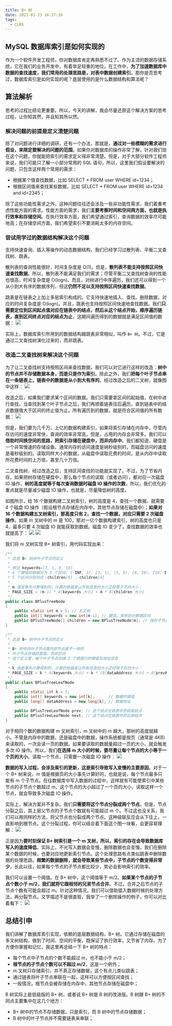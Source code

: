 ```yaml
---
title: B+ 树
date: 2021-01-23 16:37:16
tags:
  - CLRS
---
```

## MySQL 数据库索引是如何实现的
作为一个软件开发工程师，你对数据库肯定再熟悉不过了。作为主流的数据存储系统，它在我们的业务开发中，有着举足轻重的地位。在工作中，**为了加速数据库中数据的查找速度，我们常用的处理思路是，对表中数据创建索引**。那你是否思考过，数据库索引是如何实现的呢？底层使用的是什么数据结构和算法呢？

## 算法解析
思考的过程比结论更重要。所以，今天的讲解，我会尽量还原这个解决方案的思考过程，让你知其然，并且知其所以然。

### 解决问题的前提是定义清楚问题
除了对问题进行详细的调研，还有一个办法，那就是，**通过对一些模糊的需求进行假设，来限定要解决的问题的范围**。如果你对数据库的操作非常了解，针对我们现在这个问题，你就能把索引的需求定义得非常清楚。但是，对于大部分软件工程师来说，我们可能只了解一小部分常用的 SQL 语句，所以，这里我们假设要解决的问题，只包含这样两个常用的需求：
- 根据某个值查找数据，比如 SELECT * FROM user WHERE id=1234；
- 根据区间值来查找某些数据，比如 SELECT * FROM user WHERE id>1234 and id<2345；

除了这些功能性需求之外，这种问题往往还会涉及一些非功能性需求，我们着重考虑性能方面的需求。性能方面的需求，我们**主要考察时间和空间两方面，也就是执行效率和存储空间**。在执行效率方面，我们希望通过索引，查询数据的效率尽可能地高；在存储空间方面，我们希望索引不要消耗太多的内存空间。
<!--more-->

### 尝试用学过的数据结构解决这个问题
支持快速查询、插入等操作的动态数据结构，我们已经学习过散列表、平衡二叉查找树、跳表。

散列表的查询性能很好，时间复杂度是 O(1)。但是，**散列表不能支持按照区间快速查找数据**。所以，散列表不能满足我们的需求；尽管平衡二叉查找树查询的性能也很高，时间复杂度是 O(logn)。而且，对树进行中序遍历，我们还可以得到一个从小到大有序的数据序列，但这**仍然不足以支持按照区间快速查找数据**。

跳表是在链表之上加上多层索引构成的。它支持快速地插入、查找、删除数据，对应的时间复杂度是 O(logn)。并且，跳表也支持按照区间快速地查找数据。我们**只需要定位到区间起点值对应在链表中的结点，然后从这个结点开始，顺序遍历链表，直到区间终点对应的结点为止**，这期间遍历得到的数据就是满足区间值的数据：
![](https://raw.githubusercontent.com/was48i/mPOST/master/CLRS/geek/268.png)

实际上，数据库索引所用到的数据结构跟跳表非常相似，叫作 `B+ 树`。不过，它是通过二叉查找树演化过来的，而非跳表。

### 改造二叉查找树来解决这个问题
为了让二叉查找树支持按照区间来查找数据，我们可以对它进行这样的改造：**树中的节点并不存储数据本身，而是只是作为索引**。除此之外，我们**把每个叶子节点串在一条链表上，链表中的数据是从小到大有序的**。经过改造之后的二叉树，就像图中这样：
![](https://raw.githubusercontent.com/was48i/mPOST/master/CLRS/geek/269.png)

改造之后，如果我们要求某个区间的数据。我们只需要拿区间的起始值，在树中进行查找，当查找到某个叶子节点之后，我们再顺着链表往后遍历，直到链表中的结点数据值大于区间的终止值为止。所有遍历到的数据，就是符合区间值的所有数据：
![](https://raw.githubusercontent.com/was48i/mPOST/master/CLRS/geek/270.png)

但是，我们要为几千万、上亿的数据构建索引，如果将索引存储在内存中，尽管内存访问的速度非常快，查询的效率非常高，但是，占用的内存会非常多。我们可以**借助时间换空间的思路，把索引存储在硬盘中，而非内存中**。我们都知道，硬盘是一个非常慢速的存储设备。通常内存的访问速度是纳秒级别的，而磁盘访问的速度是毫秒级别的。读取同样大小的数据，从磁盘中读取花费的时间，是从内存中读取所花费时间的上万倍，甚至几十万倍。

二叉查找树，经过改造之后，支持区间查找的功能就实现了。不过，为了节省内存，如果把树存储在硬盘中，那么每个节点的读取（或者访问），都对应一次磁盘 IO 操作。**树的高度就等于每次查询数据时磁盘 IO 操作的次数**，所以，我们优化的重点就是尽量减少磁盘 IO 操作，也就是，尽量降低树的高度。

如图所示，给 16 个数据构建二叉树索引，树的高度是 4，查找一个数据，就需要 4 个磁盘 IO 操作（假设根节点存储在内存中，其他节点存储在磁盘中）；**如果对 16 个数据构建五叉树索引，那高度只有 2，查找一个数据，对应只需要 2 次磁盘操作**。如果 m 叉树中的 m 是 100，那对一亿个数据构建索引，树的高度也只是 4，最多只要 4 次磁盘 IO 就能获取到数据。磁盘 IO 变少了，查找数据的效率也就提高了：
![](https://raw.githubusercontent.com/was48i/mPOST/master/CLRS/geek/271.png)
![](https://raw.githubusercontent.com/was48i/mPOST/master/CLRS/geek/272.png)

我们将 m 叉树实现 B+ 树索引，用代码实现出来：
```java
/**
 * 这是 B+ 树非叶子节点的定义
 *
 * 假设 keywords=[3, 5, 8, 10]
 * 4 个键值将数据分为 5 个区间: (-INF, 3), [3, 5), [5, 8), [8, 10), [10, INF)
 * 5 个区间分别对应：children[0]...children[4]
 *
 * m 值是事先计算得到的，计算的依据是让所有信息的大小正好等于页的大小：
 * PAGE_SIZE = (m-1) * 4[keywords 大小] + m * 8[children 大小]
 */
public class BPlusTreeNode 
{
    public static int m = 5; // 五叉树
    public int[] keywords = new int[m-1]; // 键值，用来划分数据区间
    public BPlusTreeNode[] children = new BPlusTreeNode[m]; // 保存子节点指针
}

/**
 * 这是 B+ 树中叶子节点的定义
 *
 * B+ 树中的叶子节点跟内部节点是不一样的
 * 叶子节点存储的是值，而非区间
 * 这个定义里，每个叶子节点存储 3 个数据行的键值及地址信息
 *
 * k 值是事先计算得到的，计算的依据是让所有信息的大小正好等于页的大小：
 * PAGE_SIZE = k * 4[keywords 大小] + k * (8[dataAddress 大小] + 8[prevAddress 大小] + 8[nextAddress 大小])
 */
public class BPlusTreeLeafNode 
{
    public static int k = 3;
    public int[] keywords = new int[k];      // 数据的键值
    public long[] dataAddress = new long[k]; // 数据地址

    public BPlusTreeLeafNode prev; // 这个结点在链表中的前驱结点
    public BPlusTreeLeafNode next; // 这个结点在链表中的后继结点
}
```

对于相同个数的数据构建 m 叉树索引，m 叉树中的 m 越大，那树的高度就越小。不管是内存中的数据，还是磁盘中的数据，操作系统都是按页（通常是 4KB）来读取的，一次会读一页的数据。如果要读取的数据量超过一页的大小，就会触发多次 IO 操作。所以，我们**在选择 m 大小的时候，要尽量让每个节点的大小等于一个页的大小**。读取一个节点，只需要一次磁盘 IO 操作：
![](https://raw.githubusercontent.com/was48i/mPOST/master/CLRS/geek/273.png)

**数据的写入过程，会涉及索引的更新，这是索引导致写入变慢的主要原因**。对于一个 B+ 树来说，m 值是根据页的大小事先计算好的，也就是说，每个节点最多只能有 m 个子节点。在往数据库中写入数据的过程中，这样就有可能使索引中某些节点的子节点个数超过 m，这个节点的大小超过了一个页的大小，读取这样一个节点，就会导致多次磁盘 IO 操作。

实际上，解决方案并不复杂。我们**只需要将这个节点分裂成两个节点**。但是，节点分裂之后，其上层父节点的子节点个数就有可能超过 m 个。不过这也没关系，我们可以用同样的方法，将父节点也分裂成两个节点。这种级联反应会从下往上，一直影响到根节点。这个分裂过程，你可以结合着下面这个图一块看，会更容易理解：
![](https://raw.githubusercontent.com/was48i/mPOST/master/CLRS/geek/274.png)

正是因为**要时刻保证 B+ 树索引是一个 m 叉树，所以，索引的存在会导致数据库写入的速度降低**。实际上，不光写入数据会变慢，删除数据也会变慢。我们在删除某个数据的时候，也要对应地更新索引节点。这个处理思路有点类似跳表中删除数据的处理思路。**频繁的数据删除，就会导致某些节点中，子节点的个数变得非常少**，长此以往，如果每个节点的子节点都比较少，势必会影响索引的效率。

我们可以设置一个阈值。在 B+ 树中，这个阈值等于 m/2。**如果某个节点的子节点个数小于 m/2，我们就将它跟相邻的兄弟节点合并**。不过，合并之后节点的子节点个数有可能会超过 m。针对这种情况，我们可以借助插入数据时候的处理方法，再分裂节点。文字描述不是很直观，我举了一个删除操作的例子，你可以对比着看下：
![](https://raw.githubusercontent.com/was48i/mPOST/master/CLRS/geek/275.png)

## 总结引申
我们讲解了数据库索引实现，依赖的底层数据结构，B+ 树。它通过存储在磁盘的多叉树结构，做到了时间、空间的平衡，既保证了执行效率，又节省了内存。为了方便你掌握和记忆，我这里再总结一下 B+ 树的特点：
- 每个节点中子节点的个数不能超过 m，也不能小于 m/2；
- **根节点的子节点个数可以不超过 m/2**，这是一个例外；
- m 叉树只存储索引，并不真正存储数据，这个有点儿类似跳表；
- 通过链表将叶子节点串联在一起，这样可以方便按区间查找；
- 一般情况，根节点会被存储在内存中，其他节点存储在磁盘中；

B 树实际上是低级版的 B+ 树，或者说 B+ 树是 B 树的改进版。B 树跟 B+ 树的不同点主要集中在这几个地方：
- B+ 树中的节点不存储数据，只是索引，而 B 树中的节点存储数据；
- B 树中的叶子节点并不需要链表来串联；
